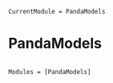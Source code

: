 ```@meta
CurrentModule = PandaModels
```

# PandaModels

```@index
```

```@autodocs
Modules = [PandaModels]
```
